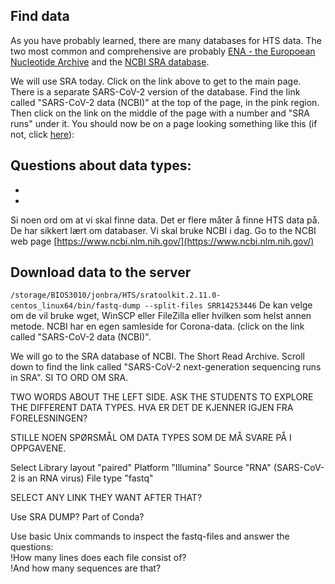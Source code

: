 ## Find data  
As you have probably learned, there are many databases for HTS data. The two most common and comprehensive are probably [ENA - the Europoean Nucleotide Archive](https://www.ebi.ac.uk/ena/browser/home) and the [NCBI SRA database](https://www.ncbi.nlm.nih.gov/sra).

We will use SRA today. Click on the link above to get to the main page. There is a separate SARS-CoV-2 version of the database. Find the link called "SARS-CoV-2 data (NCBI)" at the top of the page, in the pink region. Then click on the link on the middle of the page with a number and "SRA runs" under it. You should now be on a page looking something like this (if not, click [here](https://www.ncbi.nlm.nih.gov/sra/?term=txid2697049%5BOrganism:noexp%5D%20NOT%200[Mbases)):   

Questions about data types:  
- 
- 
- 

Si noen ord om at vi skal finne data. Det er flere måter å finne HTS data på. De har sikkert lært om databaser. Vi skal bruke NCBI i dag. 
Go to the NCBI web page [https://www.ncbi.nlm.nih.gov/](https://www.ncbi.nlm.nih.gov/)

## Download data to the server  
`/storage/BIOS3010/jonbra/HTS/sratoolkit.2.11.0-centos_linux64/bin/fastq-dump --split-files SRR14253446`
De kan velge om de vil bruke wget, WinSCP eller FileZilla eller hvilken som helst annen metode. 
NCBI har en egen samleside for Corona-data. (click on the link called "SARS-CoV-2 data (NCBI)".

We will go to the SRA database of NCBI. The Short Read Archive. Scroll down to find the link called "SARS-CoV-2 next-generation sequencing runs in SRA". SI TO ORD OM SRA.

TWO WORDS ABOUT THE LEFT SIDE. ASK THE STUDENTS TO EXPLORE THE DIFFERENT DATA TYPES. HVA ER DET DE KJENNER IGJEN FRA FORELESNINGEN?

STILLE NOEN SPØRSMÅL OM DATA TYPES SOM DE MÅ SVARE PÅ I OPPGAVENE.

Select Library layout "paired"
Platform "Illumina"
Source "RNA" (SARS-CoV-2 is an RNA virus)
File type "fastq"

SELECT ANY LINK THEY WANT AFTER THAT?

Use SRA DUMP? Part of Conda?

Use basic Unix commands to inspect the fastq-files and answer the questions:  
!How many lines does each file consist of?  
!And how many sequences are that?
